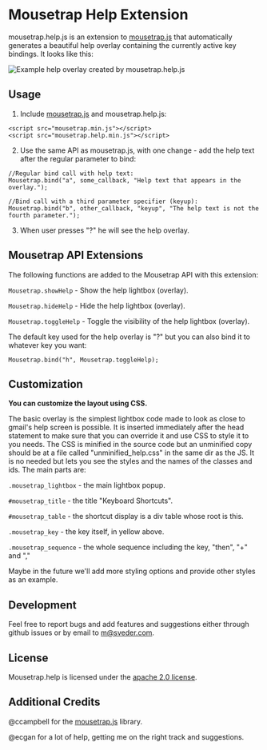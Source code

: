 # Mousetrap Help Extension
mousetrap.help.js is an extension to [mousetrap.js](https://github.com/ccampbell/mousetrap "mousetrap.js") that automatically generates a beautiful help overlay containing the currently active key bindings. It looks like this:

![Example help overlay created by mousetrap.help.js](https://raw.github.com/Sveder/mousetrap.help/master/lightbox_screenshot.png "Example help overlay created by mousetrap.help.js")

## Usage

1.  Include [mousetrap.js](https://github.com/ccampbell/mousetrap "mousetrap.js") and mousetrap.help.js:

```
<script src="mousetrap.min.js"></script>
<script src="mousetrap.help.min.js"></script>
```

2.  Use the same API as mousetrap.js, with one change - add the help text after the regular parameter to bind:

```
//Regular bind call with help text:
Mousetrap.bind("a", some_callback, "Help text that appears in the overlay.");

//Bind call with a third parameter specifier (keyup):
Mousetrap.bind("b", other_callback, "keyup", "The help text is not the fourth parameter.");
```

3. When user presses "?" he will see the help overlay.

## Mousetrap API Extensions

The following functions are added to the Mousetrap API with this extension:

``Mousetrap.showHelp`` - Show the help lightbox (overlay).

``Mousetrap.hideHelp`` - Hide the help lightbox (overlay).
    
``Mousetrap.toggleHelp`` - Toggle the visibility of the help lightbox (overlay).

The default key used for the help overlay is "?" but you can also bind it to whatever key you want:

``Mousetrap.bind("h", Mousetrap.toggleHelp);``

## Customization
**You can customize the layout using CSS.**

The basic overlay is the simplest lightbox code made to look as close to gmail's help screen is possible. It is inserted immediately after the head statement to make sure that you can override it and use CSS to style it to you needs. The CSS is minified in the source code but an unminified copy should be at a file called "unminified_help.css" in the same dir as the JS. It is no needed but lets you see the styles and the names of the classes and ids. The main parts are:

``.mousetrap_lightbox`` - the main lightbox popup.

``#mousetrap_title`` - the title "Keyboard Shortcuts".

``#mousetrap_table`` - the shortcut display is a div table whose root is this.

``.mousetrap_key`` - the key itself, in yellow above.

``.mousetrap_sequence`` - the whole sequence including the key, "then", "+" and ","

Maybe in the future we'll add more styling options and provide other styles as an example.


## Development
Feel free to report bugs and add features and suggestions either through github issues or by email to m@sveder.com.

## License
Mousetrap.help is licensed under the [apache 2.0 license](http://www.apache.org/licenses/LICENSE-2.0.html).


## Additional Credits

@ccampbell for the [mousetrap.js](https://github.com/ccampbell/mousetrap "mousetrap.js") library. 

@ecgan for a lot of help, getting me on the right track and suggestions.